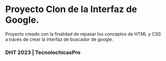 # Proyecto Clon de la Interfaz de Google.

Proyecto creado con la finalidad de repasar los conceptos de HTML y CSS a traves de crear la interfaz de buscador de google.

### DHT 2023 | TecnolochicasPro
